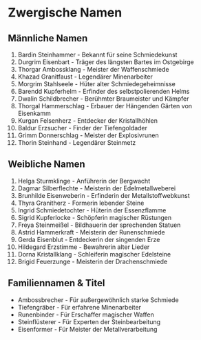 # Zwergische Namen

## Männliche Namen
1. Bardin Steinhammer - Bekannt für seine Schmiedekunst
2. Durgrim Eisenbart - Träger des längsten Bartes im Ostgebirge
3. Thorgar Ambossklang - Meister der Waffenschmiede
4. Khazad Granitfaust - Legendärer Minenarbeiter
5. Morgrim Stahlseele - Hüter alter Schmiedegeheimnisse
6. Barendd Kupferhelm - Erfinder des selbstpolierenden Helms
7. Dwalin Schildbrecher - Berühmter Braumeister und Kämpfer
8. Thorgal Hammerschlag - Erbauer der Hängenden Gärten von Eisenkamm
9. Kurgan Felsenherz - Entdecker der Kristallhöhlen
10. Baldur Erzsucher - Finder der Tiefengoldader
11. Grimm Donnerschlag - Meister der Explosivrunen
12. Thorin Steinhand - Legendärer Steinmetz

## Weibliche Namen
1. Helga Sturmklinge - Anführerin der Bergwacht
2. Dagmar Silberflechte - Meisterin der Edelmetallweberei
3. Brunhilde Eisenweberin - Erfinderin der Metallstoffwebkunst
4. Thyra Granitherz - Formerin lebender Steine
5. Ingrid Schmiedetochter - Hüterin der Essenzflamme
6. Sigrid Kupferlocke - Schöpferin magischer Rüstungen
7. Freya Steinmeißel - Bildhauerin der sprechenden Statuen
8. Astrid Hammerkraft - Meisterin der Runenschmiede
9. Gerda Eisenblut - Entdeckerin der singenden Erze
10. Hildegard Erzstimme - Bewahrerin alter Lieder
11. Dorna Kristallklang - Schleiferin magischer Edelsteine
12. Brigid Feuerzunge - Meisterin der Drachenschmiede

## Familiennamen & Titel
- Ambossbrecher - Für außergewöhnlich starke Schmiede
- Tiefengräber - Für erfahrene Minenarbeiter
- Runenbinder - Für Erschaffer magischer Waffen
- Steinflüsterer - Für Experten der Steinbearbeitung
- Eisenformer - Für Meister der Metallverarbeitung
